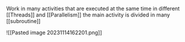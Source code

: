 
Work in many activities that are executed at the same time in different [[Threads]]  and [[Parallelism]] the main activity is divided in many [[subroutine]]

![[Pasted image 20231114162201.png]]
